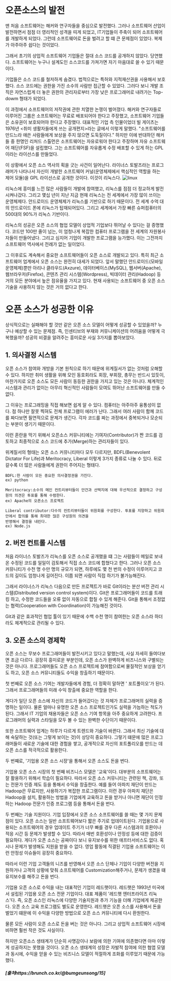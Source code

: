 오픈소스의 발전
===============
맨 처음 소프트웨어는 해커와 연구자들을 중심으로 발전했다. 그러나 소프트웨어 산업이 발전하면서 점점 더 영리적인 성격을 띠게 되었고, IT기업들이 주축이 되어 소프트웨어를 개발하게 되었다. 그런데 소프트웨어로 돈을 벌려고 할 떄 큰 문제점이 있었다. 복제가 아주아주 쉽다는 것이었다.

그래서 초기의 상업적 소프트웨어 기업들은 절대 소스 코드를 공개하지 않았다. 당연했다. 소프트웨어는 누구나 설계도인 소스코드를 가져가면 자기 마음대로 쓸 수 있기 때문이다.

기업들은 소스 코드를 철저하게 숨겼다. 법적으로는 특허와 지적재산권을 사용해서 보호했다. 소스 코드에는 권한을 가진 소수의 사람만 접근할 수 있었다. 그러다 보니 개발 조직은 자연스럽게 더 놓은 권한의 관리자로부터 가장 낮은 프로그래머로 내려가는 Top-dowm 형태가 되었다.

이 과정에서 소프트웨어의 저작권에 관한 치열한 논쟁이 벌어졌다. 해커와 연구자들로 이루어진 그룹은 소프트웨어는 무료로 배포되어야 한다고 주장했고, 소프트웨어 기업들은 소유권이 보호되어야 한다고 주장했다. 대표적인 기업 측 인물이었더 빌 게이츠는 1976년 <취미 생활자들에게 쓰는 공개편지>라는 글에서 이렇게 말했다. "소프트웨어를 만드느라 애쓴 사람들에게 보상을 주지 않으면 도둑질이다." 하지만 이에 반대하던 해커들 중 한명인 리처드 스톨먼은 소프트웨어는 자유로워야 한다고 주장하며 자유 소프트웨어 재단(FSF)을 설립했다. 그는 소프트웨어를 자유롭게 수정 배포할 수 있게 하는 GPL이라는 라이선스를 만들었다.

이 상황에서 오픈 소스 역사의 획을 긋는 사건이 일어난다. 라이너스 토발즈라는 프로그래머가 나타나서 자신이 개발한 소프트웨어 커널(운영체제에서 핵심적인 역할을 하는 제어 모듈)을 GPL 라이선스로 공개한 것이다. 이것이 리눅스다.
![linux](https://t1.daumcdn.net/thumb/R1280x0/?fname=http://t1.daumcdn.net/brunch/service/user/15UX/image/2dTA-N1mOAJ9jrezYxLxjo_o8Ag.jpg)  



리눅스에 흥미를 느낀 많은 사람들이 개발에 참여했고, 리눅스를 점점 더 정교하게 발전시켜나갔다. 그리고 몇십 년이 지난 지금 현재 리눅스는 전 세계에서 가장 많이 쓰이는 운영체제다. 안드로이드 운영체제가 리눅스를 기반으로 하기 때문이다. 전 세계 수억 대의 안드로이드 폰에 리눅스가 탑재되어있다. 그리고 세계에서 가장 빠른 슈퍼컴퓨터의 500대의 90%가 리눅스 기반이다.

리눅스의 성공은 오픈 소스의 협업 모델이 상업적 기업보다 뛰어날 수 있다는 걸 증명했다. 코드만 100만 줄이 넘는, 이 엄청나게 복잡한 컴퓨터 프로그램을 전 세계의 자원봉사자들이 만들어냈다. 그리고 심지어 기업이 개발한 프로그램을 능가했다. 이는 그전까지 소프트웨어 역사에서 전례가 없는 일이었다.

그 이후로도 계속해서 중요한 소프트웨어들이 오픈 소스로 개발되고 있다. 특히 최근 소프트웨어 업계에서 오픈 소스는 완전히 대세가 되었다. 앞서 말했던 안드로이드(모바일 운영체제)뿐만 아리나 클라우드(Axzure), 데이터베이스(MySQL), 웹서버(Apache), 웹브라우저(Firefox), 콘텐츠 관리 시스템(Wordpress), 빅데이터 관리(Hadoop) 등 거의 모든 분야에서 높은 점유율을 가지고 있다. 현재 사용되는 소프트웨어 중 오픈 소스 기술을 사용하지 않는 것은 거의 없다고 한다.

오픈 소스가 성공한 이유
======================

 상식적으로는 실패해야 할 것만 같은 오픈 소스 모델이 어떻게 성공할 수 있었을까? 누구나 예상할 수 있는 문제점. 즉, 인센티브의 부재와 커뮤니케이션의 어려움을 어떻게 극복했을까? 성공의 비결을 알려주는 흥미로운 사실 3가지를 뽑아보았다.

## 1. 의사결정 시스템

 오픈 소스가 참여와 개방을 기본 원칙으로 하기 때문에 위계질서가 없는 것처럼 오해할 수 있다. 하지만 취미 생활을 위해 모인 동호회라도 회장, 부회장, 총무는 반드시 있듯이, 마찬가지로 오픈 소스도 모든 사람이 동등한 권한을 가지고 있는 것은 아니다. 체계적인 시스템과 관리가 없이는 아무리 혁신적인 사람들이 모여도 뛰어난 소프트웨어를 만들 수 없다.

그 이유는 프로그래밍을 직접 해보면 쉽게 알 수 있다. 컴퓨터는 아주아주 융통성이 없다. 점 하나만 잘못 찍혀도 전체 프로그램이 에러가 난다. 그래서 여러 사람이 함께 코드를 짜다보면 필연적으로 문제가 생긴다. 각자 코드를 짜는 과정에서 중복되거나 모순되는 부분이 생기기 때문이다.

이런 혼란을 막기 위해서 오픈소스 커뮤니티에는 기여자(Contributor)가 짠 코드를 검토하고 최종적으로 소스 코드에 추가(Merge)하는 관리자들이 있다.

위계질서의 형태는 오픈 소스 커뮤니티마다 모두 다르지만, BDFL(Benevolent Dictator For Life)과 Meritocracy, Liberal 이렇게 3가지 종류로 나눌 수 있다. 뒤로 갈수록 더 많은 사람들에게 권한이 주어지는 형태다.

	BDFL:한 사람이 모든 중요한 의사결정권을 가진다.
	ex) python

	Meritocracy:소수의 메인 컨트리뷰터들이 안건과 선택지에 대해 우선적으로 결정하고 구성원의 의견은 투표를 통해 수렴한다.
	ex) Apache의 오픈소스 프로젝트

	Liberal contributor:다수의 컨트리뷰터들이 위원회를 구성한다. 투표를 지양하고 위원회 안에서 합의를 통해 최대한 많은 구성원의 의견을
	반영해서 결정을 내린다.
	ex) Node.js

## 2. 버전 컨트롤 시스템

 처음 라이너스 토발즈가 리눅스를 오픈 소스로 공개했을 떄 그는 사람들이 메일로 보내온 수정된 코드를 일일이 검토해서 직접 소스 코드에 합쳤다고 한다. 그러나 오픈 소스 커뮤니티가 수천 명 수만 명의 규모가 되면, 하루에도 몇 천 번의 수정이 이루어지고 코드의 길이도 엄청나게 길어진다. 이쯤 되면 사람이 직접 하기가 불가능해진다.

그래서 라이너스가 리눅스 다음으로 만든 프로젝트가 바로 Git이라는 분산 버전 관리 시스템(Distributed version control system)이다. Git은 프로그래머들이 코드를 트래킹 하고, 수정한 코드들을 오류 없이 자동으로 합칠 수 있게 해준다. Git을 통해서 조정없는 협력(Cooperation with Coordination)이 가능해진 것이다.

Git과 같은 효과적인 협업 툴이 있기 때문에 수백 수천 명이 참여한는 오픈 소스라 하더라도 체계적으로 관리될 수 있다.

## 3. 오픈 소스의 경제학

 오픈 소스는 무보수 프로그래머들이 발전시키고 있다고 말했는데, 사실 자세히 들여다보면 조금 다르다. 굉장히 흥미로운 부분인데, 오픈 소스가 완벽하게 비즈니스와 구별되는 것은 아니다. 프로그래머들도 오픈 소스 프로젝트에 참여함으로써 물질적인 보상을 얻기도 하고, 오픈 소스 커뮤니티들도 수익을 창출하기 때문이다.

첫 번째로 오픈 소스 기여는 개발자들에게 경험, 더 정확히 말하면 ' 포트폴이오'가 된다. 그래서 프로그래머들의 미래 수익 창출에 중요한 역할을 한다.

게다가 일단 오픈 소스에 자신의 코드가 들어갔다는 것 자체가 프로그래머의 실력을 증명하는 일이다. 물론 얼마나 유명한 오픈 소스 프로젝트인가도 실력을 가늠하는 척도가 된다. 그래서 IT 기업의 채용자들은 오픈 소스 기여 항목을 아주 중요하게 고려한다. 프로그래머의 실력과 스타일을 모두 볼 수 있는 완벽한 수단이기 때문이다.

또한 소프트웨어 업계는 하루가 다르게 트렌드와 기술이 바뀐다. 그래서 최신 기술에 대해 숙달하는 것(또는 그렇게 보이는 것)이 상당히 중요하다. 그렇기 떄문에 많은 프로그래머들이 새로운 기술에 대한 경험을 쌓고, 공개적으로 자신의 포트폴리오를 만드는 데 오픈 소스를 적극적으로 활용한다.

두 번쨰로, '기업용 오픈 소스 시장'을 통해서 오픈 소스도 돈을 번다.

기업용 오픈 소스 시장의 첫 번째 비즈니스 모델은 '교육'이다. 대부분의 소프트웨어는 잘 활용하기 위해서 학습이 필요하다. 따라서 오픈 소스 커뮤니티는 관련된 책, 강좌, 또는 전문가 인증 제도 등을 통해서 수익을 창출한다. 예를 들어 아파치 재단이 만드는 Hadoop은 무료지만, 사용하기가 복잡한 프로그램이다. 이런 경우 아파치 재단은 Hadoop을 설치, 활용하는 방법을 기업에게 교육하고 돈을 받거나 아니면 재단이 인정하는 Hadoop 전문가 인증 프로그램 등을 통해서 돈을 번다.

두 번째는 기술 지원이다. 기업 입장에서 오픈 소스 소프트웨어를 쓸 때는 몇 가지 문제점이 있다. 오픈 소스는 일반 소프트웨어보다 짧은 주기로 업데이트된다. 기업용으로 사용되는 소프트웨어의 경우 업데이트 주기가 너무 빠를 경우 다른 시스템과의 호환이나 적응 시간 등 문제가 발생할 수 있다. 따라서 매번 호환성이나 안정성 등에 대한 검증이 필요하다. 게다가 오픈 소스는 공짜이다 보니 유지보수를 위한 애프터서비스도 없다. 혹시나 문제가 발생해도 지원을 받을 수 없다. 영업 활동에 직결된 기업용 소프트웨어는 이런 안정성 이슈들이 굉장히 중요하다.

따라서 이런 기업 고객들의 니즈를 반영해서 오픈 소스 단체나 기업이 다양한 버전을 지원하거나 고객의 상황에 맞춰 소프트웨어를 Customization해주거나, 문제가 생겼을 떄 유지보수를 해주고 돈을 번다.

기업용 오픈 소스로 수익을 내는 대표적인 기업이 레드햇이다. 레드햇은 1993년 미국에서 설립된 기업용 오픈 소스 전문 기업이다. 대표 제품이 '레드햇 엔터프라이즈 리눅스'다. 즉, 오픈 소스인 리눅스에 다양한 기술지원과 추가 기능을 더해 기업에게 제공한다. 오픈 소스 교육 프로그램도 별도로 운영한다. 레드햇은 오픈 소스를 사용해서 돈을 벌었기 떄문에 이 수익을 다양한 방법으로 오픈 소스 커뮤니티에 다시 환원한다.

물론 모든 사람이 오픈 소스로 돈을 버는 것은 아니다. 그리고 상업적 소프트웨어 시장에 비하면 훨씬 작은 것도 사실이다.

하지만 오픈소스 생태계가 단순히 사명감이나 보람에 의한 기여에 의존했다면 아마 이렇게 성공하지는 못했을 것이다. 오픈 소스 생태계의 성장은 자발적 참여에 의한 협엽 모델과 동시에, 수익을 얻을 수 있는 비즈니스 모델이 적절하게 조화를 이루었기 때문에 가능했다.

##### [출처https://brunch.co.kr/@bumgeunsong/15]
